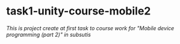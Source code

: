 # task1-unity-course-mobile2
###### This is project create at first task to course work for "Mobile device programming (part 2)" in subsutis
